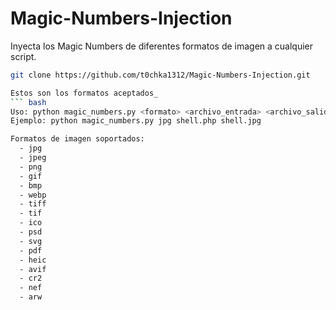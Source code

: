 # Magic-Numbers-Injection
Inyecta los Magic Numbers de diferentes formatos de imagen a cualquier script.
```bash
git clone https://github.com/t0chka1312/Magic-Numbers-Injection.git

Estos son los formatos aceptados_
``` bash
Uso: python magic_numbers.py <formato> <archivo_entrada> <archivo_salida>
Ejemplo: python magic_numbers.py jpg shell.php shell.jpg

Formatos de imagen soportados:
  - jpg
  - jpeg
  - png
  - gif
  - bmp
  - webp
  - tiff
  - tif
  - ico
  - psd
  - svg
  - pdf
  - heic
  - avif
  - cr2
  - nef
  - arw
